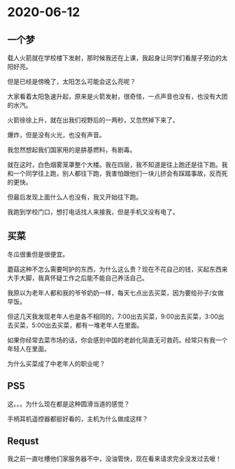 # 2020-06-12

## 一个梦

载人火箭就在学校楼下发射，那时候我还在上课，我起身让同学们看屋子旁边的太阳好亮。

但是已经是傍晚了，太阳怎么可能会这么亮呢？

大家看着太阳急速升起，原来是火箭发射，很奇怪，一点声音也没有，也没有大团的水汽。

火箭徐徐上升，就在出我们视野后的一两秒，又忽然掉下来了。

爆炸，但是没有火光，也没有声音。

我忽然想起我们国家用的是肼基燃料，有剧毒。

就在这时，白色烟雾笼罩整个大楼。我在四层，我不知道是往上跑还是往下跑。我和一个同学往上跑，别人都往下跑，我害怕跟他们一块儿挤会有踩踏事故，反而死的更快。

但最后发现上面什么人也没有，我又开始往下跑。

我跑到学校门口，想打电话找人来接我，但是手机又没有电了。

## 买菜

冬瓜很重但是很便宜。

蘑菇这种不怎么需要呵护的东西，为什么这么贵？现在不花自己的钱，买起东西来大手大脚，我真怀疑工作之后能不能自己养活自己。

我原以为老年人都和我的爷爷奶奶一样，每天七点出去买菜，因为要给孙子/女做早饭。

但这几天我发现老年人也是各不相同的，7:00出去买菜，9:00出去买菜，3:00出去买菜，5:00出去买菜，都有一堆老年人在里面。

如果你经常去菜市场的话，你会感到中国的老龄化简直无可救药。经常只有我一个年轻人在里面。

为什么买菜成了中老年人的职业呢？

## PS5

这。。。为什么现在都是这种圆滑当道的感觉？

手柄耳机遥控器都挺好看的，主机为什么做成这样？

## Requst

我之前一直吐槽他们家服务器不中，没油管快，现在看来请求完全没发过去嚒！


